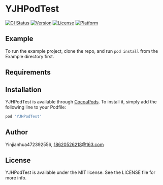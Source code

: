 # YJHPodTest

[![CI Status](https://img.shields.io/travis/Yinjianhua472392556/YJHPodTest.svg?style=flat)](https://travis-ci.org/Yinjianhua472392556/YJHPodTest)
[![Version](https://img.shields.io/cocoapods/v/YJHPodTest.svg?style=flat)](https://cocoapods.org/pods/YJHPodTest)
[![License](https://img.shields.io/cocoapods/l/YJHPodTest.svg?style=flat)](https://cocoapods.org/pods/YJHPodTest)
[![Platform](https://img.shields.io/cocoapods/p/YJHPodTest.svg?style=flat)](https://cocoapods.org/pods/YJHPodTest)

## Example

To run the example project, clone the repo, and run `pod install` from the Example directory first.

## Requirements

## Installation

YJHPodTest is available through [CocoaPods](https://cocoapods.org). To install
it, simply add the following line to your Podfile:

```ruby
pod 'YJHPodTest'
```

## Author

Yinjianhua472392556, 18620526218@163.com

## License

YJHPodTest is available under the MIT license. See the LICENSE file for more info.
